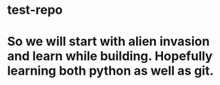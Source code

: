 # test-repo
# So we will start with alien invasion and learn while building. Hopefully learning both python as well as git.
